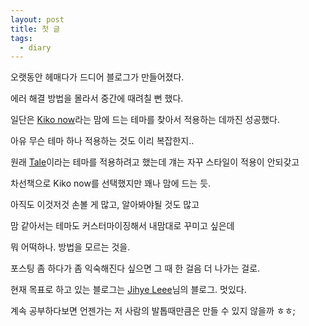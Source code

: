 ```yaml
---
layout: post
title: 첫 글
tags:
  - diary
---
```


오랫동안 헤매다가 드디어 블로그가 만들어졌다.

에러 해결 방법을 몰라서 중간에 때려칠 뻔 했다. 
&nbsp;

일단은 [Kiko now](https://github.com/AWEEKJ/kiko-now)라는 맘에 드는 테마를 찾아서 적용하는 데까진 성공했다.

아유 무슨 테마 하나 적용하는 것도 이리 복잡한지..

원래 [Tale](https://github.com/chesterhow/tale/)이라는 테마를 적용하려고 했는데 걔는 자꾸 스타일이 적용이 안되갖고

차선책으로 Kiko now를 선택했지만 꽤나 맘에 드는 듯.

아직도 이것저것 손볼 게 많고, 알아봐야될 것도 많고

맘 같아서는 테마도 커스터마이징해서 내맘대로 꾸미고 싶은데

뭐 어떡하나. 방법을 모르는 것을.

포스팅 좀 하다가 좀 익숙해진다 싶으면 그 때 한 걸음 더 나가는 걸로.
&nbsp;

현재 목표로 하고 있는 블로그는 [Jihye Leee](http://jihyeleee.com/)님의 블로그. 멋있다.

계속 공부하다보면 언젠가는 저 사람의 발톱때만큼은 만들 수 있지 않을까 ㅎㅎ;